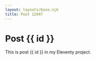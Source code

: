 ```yaml
---
layout: layouts/base.njk
title: Post 12947
---
```


# Post {{ id }}

This is post {{ id }} in my Eleventy project.
